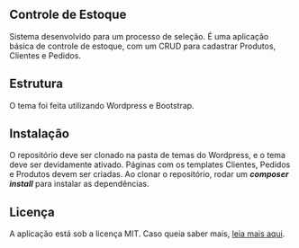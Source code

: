 ## Controle de Estoque

Sistema desenvolvido para um processo de seleção. É uma aplicação básica de controle de estoque, com um CRUD para cadastrar Produtos, Clientes e Pedidos.

## Estrutura

O tema foi feita utilizando Wordpress e Bootstrap.

## Instalação

O repositório deve ser clonado na pasta de temas do Wordpress, e o tema deve ser devidamente ativado. Páginas com os templates Clientes, Pedidos e Produtos devem ser criadas. Ao clonar o repositório, rodar um ***composer install*** para instalar as dependências.

## Licença

A aplicação está sob a licença MIT. Caso queia saber mais, [leia mais aqui](https://github.com/darkonix/estoque-php/blob/master/LICENSE).